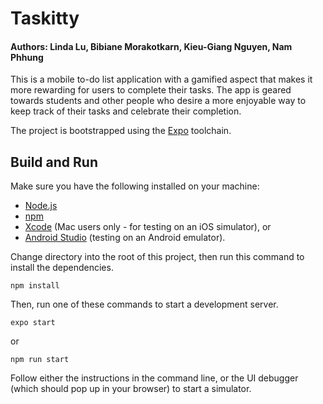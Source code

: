# Taskitty

#### Authors: Linda Lu, Bibiane Morakotkarn, Kieu-Giang Nguyen, Nam Phhung

This is a mobile to-do list application with a gamified aspect that makes it more rewarding for users to complete their tasks. 
The app is geared towards students and other people who desire a more enjoyable way to keep track of their tasks and celebrate their completion.

The project is bootstrapped using the [Expo](https://expo.io/) toolchain.

## Build and Run

Make sure you have the following installed on your machine:
  - [Node.js](https://nodejs.org/en/download/)
  - [npm](https://www.npmjs.com/get-npm)
  - [Xcode](https://developer.apple.com/xcode/) (Mac users only - for testing on an iOS simulator), or
  - [Android Studio](https://developer.android.com/studio/install) (testing on an Android emulator).

Change directory into the root of this project, then run this command to install the dependencies.
```
npm install
```

Then, run one of these commands to start a development server.
```
expo start
```

or
```
npm run start
```

Follow either the instructions in the command line, or the UI debugger (which should pop up in your browser) to start a simulator.

